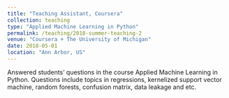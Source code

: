 ```yaml
---
title: "Teaching Assistant, Coursera"
collection: teaching
type: "Applied Machine Learning in Python"
permalink: /teaching/2018-summer-teaching-2
venue: "Coursera + The University of Michigan"
date: 2018-05-01
location: "Ann Arbor, US"
---
```


Answered students’ questions in the course Applied Machine Learning in Python. Questions include topics in
regressions, kernelized support vector machine, random forests, confusion matrix, data leakage and etc.